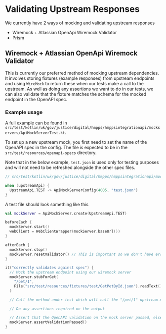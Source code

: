# Validating Upstream Responses

We currently have 2 ways of mocking and validating upstream responses

- Wiremock + Atlassian OpenApi Wiremock Validator
- Prism

## Wiremock + Atlassian OpenApi Wiremock Validator

This is currently our preferred method of mocking upstream dependencies.
It involves storing fixtures (example responses) from upstream endpoints and using `WireMock` to return these when our tests make a call to the upstream.
As well as doing any assertions we want to do in our tests, we can also validate that the fixture matches the schema for the mocked endpoint in the OpenAPI spec.

### Example usage

A full example can be found in `src/test/kotlin/uk/gov/justice/digital/hmpps/hmppsintegrationapi/mockservers/ApiMockServerTest.kt`.

To set up a new upstream mock, you first need to set the name of the OpenAPI spec in the config.
The file is expected to be in the `src/test/resources/openapi-specs` directory.

Note that in the below example, `test.json` is used only for testing purposes and will not need to be refreshed alongside the other spec files.

```kotlin
// src/test/kotlin/uk/gov/justice/digital/hmpps/hmppsintegrationapi/mockservers/ApiMockServer.kt

when (upstreamApi) {
  UpstreamApi.TEST -> ApiMockServerConfig(4005, "test.json")
}
```

A test file should look something like this

```kotlin
val mockServer = ApiMockServer.create(UpstreamApi.TEST)

beforeEach {
  mockServer.start()
  webClient = WebClientWrapper(mockServer.baseUrl())
}

afterEach {
  mockServer.stop()
  mockServer.resetValidator() // This is important so we don't have errors persisting across tests
}

it("correctly validates against spec") {
  // Mock the upstream endpoint using our wiremock server
  mockServer.stubForGet(
    "/pet/1",
    File("src/test/resources/fixtures/test/GetPetById.json").readText(),
  )

  // Call the method under test which will call the "/pet/1" upstream method

  // Do any assertions required on the output

  // Assert that the OpenAPI validation on the mock server passed, else the test will fail
  mockServer.assertValidationPassed()
}
```
